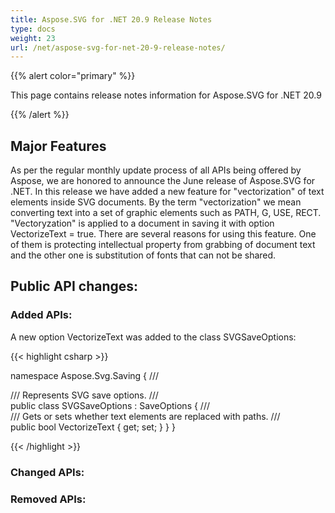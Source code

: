 ```yaml
---
title: Aspose.SVG for .NET 20.9 Release Notes
type: docs
weight: 23
url: /net/aspose-svg-for-net-20-9-release-notes/
---
```


{{% alert color="primary" %}}

This page contains release notes information for Aspose.SVG for .NET 20.9

{{% /alert %}}

## **Major Features**

As per the regular monthly update process of all APIs being offered by Aspose, we are honored to announce the June release of Aspose.SVG for .NET.
In this release we have added a new feature for "vectorization" of text elements inside SVG documents.  By the term "vectorization" we mean converting text into a set of graphic elements such as PATH, G, USE, RECT. "Vectoryzation" is applied to a document in saving it with option VectorizeText = true. There are several reasons for using this feature. One of them is protecting intellectual property from grabbing of document  text and the other one is substitution of fonts that can not be shared. 

## **Public API changes:**

### **Added APIs:**

A new option VectorizeText was added to the class SVGSaveOptions:

{{< highlight csharp >}}

namespace Aspose.Svg.Saving
{
    /// <summary>
    /// Represents SVG save options.
    /// </summary>
    public class SVGSaveOptions : SaveOptions
    {
        /// <summary>
        /// Gets or sets whether text elements are replaced with paths.
        /// </summary>
        public bool VectorizeText { get; set; }
    }
}

{{< /highlight >}}

### **Changed APIs:**
### **Removed APIs:**